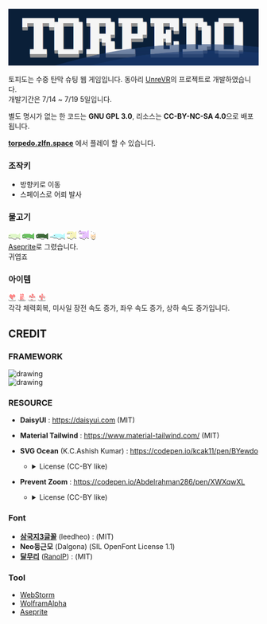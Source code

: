 <a href="torpedo.zlfn.space"><img src="media/logo.png" width="full"/></a>

토피도는 수중 탄막 슈팅 웹 게임입니다.
동아리 [UnreVR](https://github.com/UNREVR)의 프로젝트로 개발하였습니다.  
개발기간은 7/14 ~ 7/19 5일입니다.

별도 명시가 없는 한 코드는 **GNU GPL 3.0**, 리소스는 **CC-BY-NC-SA 4.0**으로 배포됩니다.

**[torpedo.zlfn.space](torpedo.zlfn.space)** 에서 플레이 할 수 있습니다.

### 조작키
* 방향키로 이동
* 스페이스로 어뢰 발사
### 물고기
![Fish](public/resource/greenfish/greenfish1.png)
![Fish](public/resource/virdianfish/virdianfish1.png)
![Fish](public/resource/forestfish/forestfish1.png)
![Fish](public/resource/mintfish/mintfish1.png)
![Fish](public/resource/yellowfish/open_yellowfish1.png)
![Fish](public/resource/purplefish/open_purplefish1.png)
![Fish](public/resource/jellyfish/jellyfish1.png)  
[Aseprite](https://github.com/aseprite/aseprite)로 그렸습니다.  
귀엽죠

### 아이템
![item](public/resource/item/heartrestore.png)
![item](public/resource/item/torpedoupgrade.png)
![item](public/resource/item/speedup.png)
![item](public/resource/item/floatup.png)  
각각 체력회복, 미사일 장전 속도 증가, 좌우 속도 증가, 상하 속도 증가입니다.


## CREDIT
### FRAMEWORK
<img src="https://upload.wikimedia.org/wikipedia/commons/thumb/8/8e/Nextjs-logo.svg/591px-Nextjs-logo.svg.png" alt="drawing" width="300"/><br> 
<img src="https://upload.wikimedia.org/wikipedia/commons/9/95/Tailwind_CSS_logo.svg" alt="drawing" width="300"/>

### RESOURCE

* **DaisyUI** : https://daisyui.com (MIT)  
* **Material Tailwind** : https://www.material-tailwind.com/ (MIT)
* **SVG Ocean** (K.C.Ashish Kumar) : https://codepen.io/kcak11/pen/BYewdo
  * <details><summary>License (CC-BY like)</summary>
     Copyright (c) 2022 by K.C.Ashish Kumar (https://codepen.io/kcak11/pen/BYewdo) Permission is hereby granted, free of charge, to any person obtaining a copy of this software and associated documentation files (the "Software"), to deal in the Software without restriction, including without limitation the rights to use, copy, modify, merge, publish, distribute, sublicense, and/or sell copies of the Software, and to permit persons to whom the Software is furnished to do so, subject to the following conditions: The above copyright notice and this permission notice shall be included in all copies or substantial portions of the Software.  THE SOFTWARE IS PROVIDED "AS IS", WITHOUT WARRANTY OF ANY KIND, EXPRESS OR IMPLIED, INCLUDING BUT NOT LIMITED TO THE WARRANTIES OF MERCHANTABILITY, FITNESS FOR A PARTICULAR PURPOSE AND NONINFRINGEMENT. IN NO EVENT SHALL THE AUTHORS OR COPYRIGHT HOLDERS BE LIABLE FOR ANY CLAIM, DAMAGES OR OTHER LIABILITY, WHETHER IN AN ACTION OF CONTRACT, TORT OR OTHERWISE, ARISING FROM, OUT OF OR IN CONNECTION WITH THE SOFTWARE OR THE USE OR OTHER DEALINGS IN THE SOFTWARE.
  </details>
  
* **Prevent Zoom** : https://codepen.io/Abdelrahman286/pen/XWXqwXL
  * <details><summary>License (CC-BY like)</summary>
     Copyright (c) 2023 by Abdelrahman (https://codepen.io/Abdelrahman286/pen/XWXqwXL) Permission is hereby granted, free of charge, to any person obtaining a copy of this software and associated documentation files (the "Software"), to deal in the Software without restriction, including without limitation the rights to use, copy, modify, merge, publish, distribute, sublicense, and/or sell copies of the Software, and to permit persons to whom the Software is furnished to do so, subject to the following conditions: The above copyright notice and this permission notice shall be included in all copies or substantial portions of the Software. THE SOFTWARE IS PROVIDED "AS IS", WITHOUT WARRANTY OF ANY KIND, EXPRESS OR IMPLIED, INCLUDING BUT NOT LIMITED TO THE WARRANTIES OF MERCHANTABILITY, FITNESS FOR A PARTICULAR PURPOSE AND NONINFRINGEMENT. IN NO EVENT SHALL THE AUTHORS OR COPYRIGHT HOLDERS BE LIABLE FOR ANY CLAIM, DAMAGES OR OTHER LIABILITY, WHETHER IN AN ACTION OF CONTRACT, TORT OR OTHERWISE, ARISING FROM, OUT OF OR IN CONNECTION WITH THE SOFTWARE OR THE USE OR OTHER DEALINGS IN THE SOFTWARE.
  </details>



### Font
* **[삼국지3글꼴](https://github.com/hurss/fonts)** (leedheo) : (MIT)
* **Neo둥근모** (Dalgona) (SIL OpenFont License 1.1)
* **[달무리](https://ranolp.github.io/dalmoori-font/)** ([RanolP](https://github.com/RanolP)) : (MIT)

### Tool
* [WebStorm](https://www.jetbrains.com/webstorm/)
* [WolframAlpha](https://www.wolframalpha.com/)
* [Aseprite](https://github.com/aseprite/aseprite)